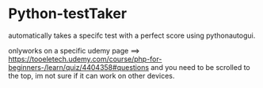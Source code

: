 # Python-testTaker

automatically takes a specifc test with a perfect score using pythonautogui.

onlyworks on a specific udemy page ==> https://tooeletech.udemy.com/course/php-for-beginners-/learn/quiz/4404358#questions
and you need to be scrolled to the top, im not sure if it can work on other devices.

